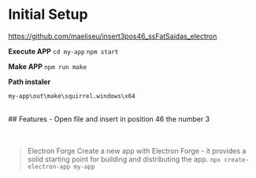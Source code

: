 # Initial Setup

https://github.com/maeliseu/insert3pos46_ssFatSaidas_electron

**Execute APP**
`cd my-app`
`npm start`

**Make APP**
`npm run make`

**Path instaler**

`my-app\out\make\squirrel.windows\x64`

<br>
## Features
- Open file and insert in position 46 the number 3
<br>

<br>
<br>

>Electron Forge
>Create a new app with Electron Forge - it provides a solid starting point for building and distributing the app.
>`npx create-electron-app my-app`